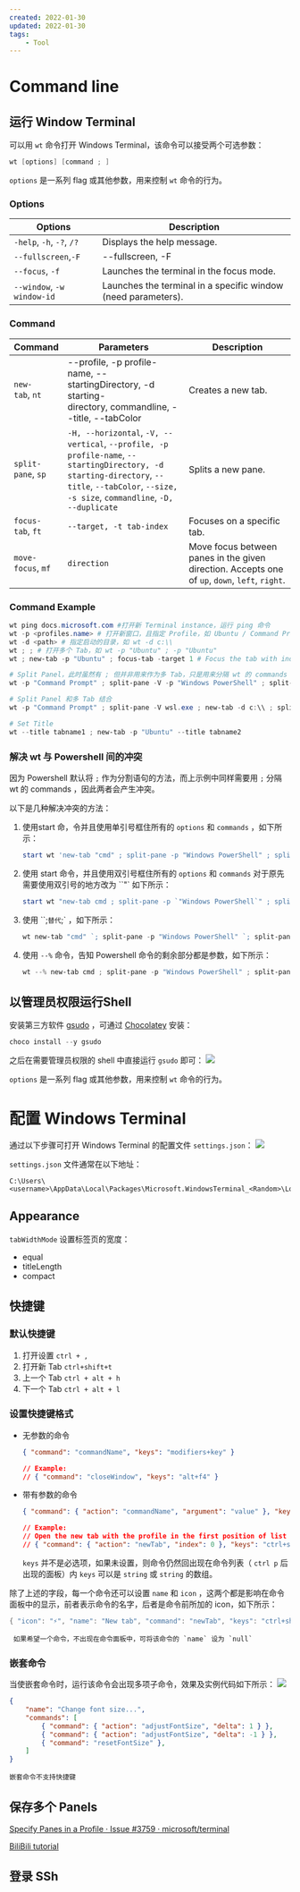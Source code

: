 ```yaml
---
created: 2022-01-30
updated: 2022-01-30
tags:
    - Tool
---
```



# Command line

## 运行 Window Terminal

可以用 `wt` 命令打开 Windows Terminal，该命令可以接受两个可选参数：

```powershell
wt [options] [command ; ]
```

`options` 是一系列 flag 或其他参数，用来控制 `wt` 命令的行为。

### Options

|   Options                      |   Description                                                                |
| ---------------------- | ------------------------------------------------------------- |
| `-help`, `-h`, `-?`, `/?`      | Displays the help message.                                    | | `--maximized`, `-M`    | Launches the terminal maximized.                              |
| `--fullscreen`,`-F`        | --fullscreen, -F                                              |
| `--focus`, `-f`            | Launches the terminal in the focus mode.                      |
| `--window`, `-w window-id`  | Launches the terminal in a specific window (need parameters). | 

### Command

| Command            | Parameters                                                                                                                                                                                     | Description                                                                                    |
| ------------------ | ---------------------------------------------------------------------------------------------------------------------------------------------------------------------------------------------- | ---------------------------------------------------------------------------------------------- |
| `new-tab`, `nt`    | --profile, -p profile-name, --startingDirectory, -d starting-directory, commandline, --title, --tabColor                                                                                       | Creates a new tab.                                                                             |
| `split-pane`, `sp` | `-H, --horizontal`, `-V, --vertical`, `--profile, -p profile-name`, `--startingDirectory, -d starting-directory`, `--title`, `--tabColor`, `--size, -s size`, `commandline`, `-D, --duplicate` | Splits a new pane.                                                                             |
| `focus-tab`, `ft`  | `--target, -t tab-index`                                                                                                                                                                       | Focuses on a specific tab.                                                                     |
| `move-focus`, `mf` | `direction`                                                                                                                                                                                    | Move focus between panes in the given direction. Accepts one of `up`, `down`, `left`, `right`. | 


### Command Example

```powershell
wt ping docs.microsoft.com #打开新 Terminal instance，运行 ping 命令
wt -p <profiles.name> # 打开新窗口，且指定 Profile，如 Ubuntu / Command Prompt
wt -d <path> # 指定启动的目录，如 wt -d c:\\
wt ; ; # 打开多个 Tab，如 wt -p "Ubuntu" ; -p "Ubuntu"
wt ; new-tab -p "Ubuntu" ; focus-tab -target 1 # Focus the tab with index 1

# Split Panel，此时虽然有 ; 但并非用来作为多 Tab，只是用来分隔 wt 的 commands
wt -p "Command Prompt" ; split-pane -V -p "Windows PowerShell" ; split-pane -H wsl.exe

# Split Panel 和多 Tab 结合
wt -p "Command Prompt" ; split-pane -V wsl.exe ; new-tab -d c:\\ ; split-pane -H -d c:\\ wsl.exe

# Set Title
wt --title tabname1 ; new-tab -p "Ubuntu" --title tabname2
```

### 解决 wt 与 Powershell 间的冲突

因为 Powershell 默认将 `;` 作为分割语句的方法，而上示例中同样需要用 `;` 分隔 wt 的 commands ，因此两者会产生冲突。

以下是几种解决冲突的方法：

1.  使用start 命，令并且使用单引号框住所有的 `options` 和 `commands` ，如下所示：
    
    ```powershell
    start wt 'new-tab "cmd" ; split-pane -p "Windows PowerShell" ; split-pane -H wsl.exe'
    ```
    
2.  使用 start 命令，并且使用双引号框住所有的 `options` 和 `commands` 对于原先需要使用双引号的地方改为 ``"` 如下所示：
    
    ```powershell
    start wt "new-tab cmd ; split-pane -p `"Windows PowerShell`" ; split-pane -H `"wsl.exe`""
    ```

3.  使用 ``;`替代`;` ，如下所示：
    
    ```powershell
    wt new-tab "cmd" `; split-pane -p "Windows PowerShell" `; split-pane -H wsl.exe
    ```
    
4.  使用 `--%` 命令，告知 Powershell 命令的剩余部分都是参数，如下所示：
    
    ```powershell
    wt --% new-tab cmd ; split-pane -p "Windows PowerShell" ; split-pane -H wsl.exe
    ```

## 以管理员权限运行Shell

安装第三方软件 [gsudo](https://github.com/gerardog/gsudo) ，可通过 [Chocolatey](Chocolatey.md) 安装：

```powershell
choco install --y gsudo
```

之后在需要管理员权限的 shell 中直接运行 `gsudo` 即可：
![](assets/Windows%20Terminal/Untitled.png)



`options` 是一系列 flag 或其他参数，用来控制 `wt` 命令的行为。
# 配置 Windows Terminal

通过以下步骤可打开 Windows Terminal 的配置文件 `settings.json`：
![](assets/Windows%20Terminal/GIF_6-13-2021_10-00-04_PM.gif)

`settings.json` 文件通常在以下地址：

```text
C:\Users\<username>\AppData\Local\Packages\Microsoft.WindowsTerminal_<Random>\LocalState\
```

## Appearance

`tabWidthMode` 设置标签页的宽度：

-   equal
-   titleLength
-   compact


## 快捷键

### 默认快捷键
1.  打开设置 `ctrl + ,`
2.  打开新 Tab `ctrl+shift+t`
3.  上一个 Tab `ctrl + alt + h`
4.  下一个 Tab `ctrl + alt + l`


### 设置快捷键格式

-   无参数的命令
    
    ```json
    { "command": "commandName", "keys": "modifiers+key" }
    
    // Example:
    // { "command": "closeWindow", "keys": "alt+f4" }
    ```
    
-   带有参数的命令
    
    ```json
    { "command": { "action": "commandName", "argument": "value" }, "keys": "modifiers+key" }
    
    // Example:
    // Open the new tab with the profile in the first position of list
    // { "command": { "action": "newTab", "index": 0 }, "keys": "ctrl+shift+1" }
    ```


    `keys` 并不是必选项，如果未设置，则命令仍然回出现在命令列表（ `ctrl p` 后出现的面板）内 `keys` 可以是 `string` 或 `string` 的数组。


除了上述的字段，每一个命令还可以设置 `name` 和 `icon` ，这两个都是影响在命令面板中的显示，前者表示命令的名字，后者是命令前所加的 icon，如下所示：

```powershell
{ "icon": "⚡", "name": "New tab", "command": "newTab", "keys": "ctrl+shift+t" }
```

```ad-note
 如果希望一个命令，不出现在命令面板中，可将该命令的 `name` 设为 `null`
```

### 嵌套命令

当使嵌套命令时，运行该命令会出现多项子命令，效果及实例代码如下所示：
![](assets/Windows%20Terminal/GIF_6-15-2021_8-18-33_AM.gif)

```json
{
    "name": "Change font size...",
    "commands": [
        { "command": { "action": "adjustFontSize", "delta": 1 } },
        { "command": { "action": "adjustFontSize", "delta": -1 } },
        { "command": "resetFontSize" },
    ]
}
```

```ad-warning
嵌套命令不支持快捷键
```

## 保存多个 Panels

[Specify Panes in a Profile · Issue #3759 · microsoft/terminal](https://github.com/microsoft/terminal/issues/3759)

[BiliBili tutorial](https://www.bilibili.com/video/BV1LE411v7wM)

## 登录 SSh